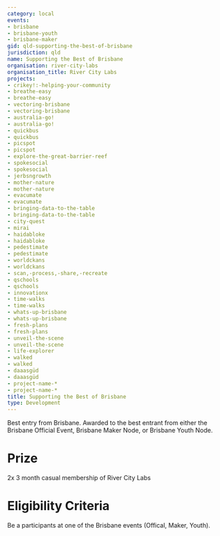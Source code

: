 ```yaml
---
category: local
events:
- brisbane
- brisbane-youth
- brisbane-maker
gid: qld-supporting-the-best-of-brisbane
jurisdiction: qld
name: Supporting the Best of Brisbane
organisation: river-city-labs
organisation_title: River City Labs
projects:
- crikey!:-helping-your-community
- breathe-easy
- breathe-easy
- vectoring-brisbane
- vectoring-brisbane
- australia-go!
- australia-go!
- quickbus
- quickbus
- picspot
- picspot
- explore-the-great-barrier-reef
- spokesocial
- spokesocial
- jerbsngrowth
- mother-nature
- mother-nature
- evacumate
- evacumate
- bringing-data-to-the-table
- bringing-data-to-the-table
- city-quest
- mirai
- haidabloke
- haidabloke
- pedestimate
- pedestimate
- worldckans
- worldckans
- scan,-process,-share,-recreate
- qschools
- qschools
- innovationx
- time-walks
- time-walks
- whats-up-brisbane
- whats-up-brisbane
- fresh-plans
- fresh-plans
- unveil-the-scene
- unveil-the-scene
- life-explorer
- walked
- walked
- daaasgüd
- daaasgüd
- project-name-*
- project-name-*
title: Supporting the Best of Brisbane
type: Development
---
```


Best entry from Brisbane. Awarded to the best entrant from either the Brisbane Official Event, Brisbane Maker Node, or Brisbane Youth Node.

# Prize
2x 3 month casual membership of River City Labs

# Eligibility Criteria
Be a participants at one of the Brisbane events (Offical, Maker, Youth).